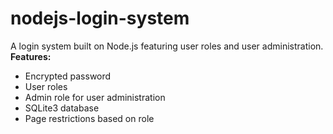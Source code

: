 # nodejs-login-system
A login system built on Node.js featuring user roles and user administration.      
**Features:**
- Encrypted password
- User roles
- Admin role for user administration
- SQLite3 database
- Page restrictions based on role
